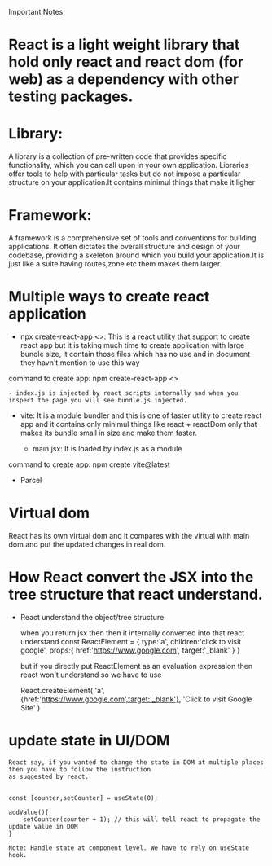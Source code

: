 Important Notes

# React is a light weight library that hold only react and react dom (for web) as a dependency with other testing packages.

# Library: 
A library is a collection of pre-written code that provides specific functionality, which you can call upon in your own application. Libraries offer tools to help with particular tasks but do not impose a particular structure on your application.It contains minimul things that make it ligher

# Framework:
A framework is a comprehensive set of tools and conventions for building applications. It often dictates the overall structure and design of your codebase, providing a skeleton around which you build your application.It is just like
a suite having routes,zone etc them makes them larger.

# Multiple ways to create react application

- npx create-react-app <<name>>: This is a react utility that support to create react app but it is taking much time
to create application with large bundle size, it contain those files which has no use and in document they havn't mention to use this way

command to create app: npm create-react-app <<name>>

    - index.js is injected by react scripts internally and when you inspect the page you will see bundle.js injected.

- vite: It is a module bundler and this is one of faster utility to create react app and it contains only minimul
things like react + reactDom only that makes its bundle small in size and make them faster.

    - main.jsx: It is loaded by index.js as a module

command to create app: npm create vite@latest

- Parcel

# Virtual dom

React has its own virtual dom and it compares with the virtual with main dom and put the updated changes in real dom.

# How React convert the JSX into the tree structure that react understand.

- React understand the object/tree structure

     when you return jsx then then it internally converted into that react understand
        const ReactElement = {
            type:'a',
            children:'click to visit google',
            props:{
                href:'https://www.google.com',
                target:'_blank'
            }
        } 
    
    but if you directly put ReactElement as an evaluation expression then react won't understand so we have to use

    React.createElement(
      'a',
      {href:'https://www.google.com',target:'_blank'},
      'Click to visit Google Site'
    )

# update state in UI/DOM

    React say, if you wanted to change the state in DOM at multiple places then you have to follow the instruction
    as suggested by react.


    const [counter,setCounter] = useState(0);

    addValue(){
        setCounter(counter + 1); // this will tell react to propagate the update value in DOM
    }

    Note: Handle state at component level. We have to rely on useState hook.












